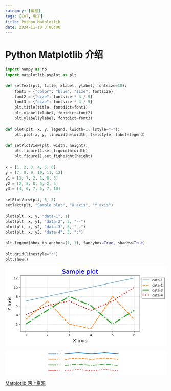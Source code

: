 ```yaml
---
category: [編程]
tags: [IoT, 電子]
title: Python Matplotlib
date: 2024-11-10 3:00:00
---
```


<style>
  table {
    width: 100%
    }
  td {
    vertical-align: center;
    text-align: center;
  }
  table.inputT{
    margin: 10px;
    width: auto;
    margin-left: auto;
    margin-right: auto;
    border: none;
  }
  input{
    text-align: center;
    padding: 0px 10px;
  }
  iframe{
    width: 100%;
    display: block;
    border-style:none;
  }
</style>

# Python Matplotlib 介绍

```py
import numpy as np
import matplotlib.pyplot as plt

def setText(plt, title, xlabel, ylabel, fontsize=18):
    font1 = {"color": "blue", "size": fontsize}
    font2 = {"size": fontsize * 4 / 5}
    font3 = {"size": fontsize * 4 / 5}
    plt.title(title, fontdict=font1)
    plt.xlabel(xlabel, fontdict=font2)
    plt.ylabel(ylabel, fontdict=font3)

def plot(plt, x, y, legend, lwidth=1, lstyle="-"):
    plt.plot(x, y, linewidth=lwidth, ls=lstyle, label=legend)

def setPlotView(plt, width, height):
    plt.figure().set_figwidth(width)
    plt.figure().set_figheight(height)

x = [1, 2, 3, 4, 5, 6]
y = [7, 8, 9, 10, 11, 12]
y1 = [3, 7, 2, 1, 8, 3]
y2 = [2, 5, 8, 6, 2, 5]
y3 = [4, 6, 7, 5, 7, 10]

setPlotView(plt, 5, 3)
setText(plt, "Sample plot", "X axis", "Y axis")

plot(plt, x, y, "data-1", 1)
plot(plt, x, y1, "data-2", 2, "--")
plot(plt, x, y2, "data-3", 3, "-.")
plot(plt, x, y3, "data-4", 3, ":")

plt.legend(bbox_to_anchor=(1, 1), fancybox=True, shadow=True)

plt.grid(linestyle=":")
plt.show()
```

![Alt X](../assets/img/python/matplot-1.png)

![Alt X](../assets/img/python/mplotlinestyle.png)

[Matplotlib 网上资源](https://medium.com/@hi-sushanta/master-matplotlib-a-step-by-step-guide-for-beginners-to-experts-e76195edff1f)